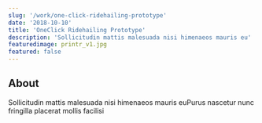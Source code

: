 ```yaml
---
slug: '/work/one-click-ridehailing-prototype'
date: '2018-10-10'
title: 'OneClick Ridehailing Prototype'
description: 'Sollicitudin mattis malesuada nisi himenaeos mauris eu'
featuredimage: printr_v1.jpg
featured: false
---
```


## About

Sollicitudin mattis malesuada nisi himenaeos mauris euPurus nascetur nunc fringilla placerat mollis facilisi
